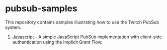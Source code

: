 # pubsub-samples
This repository contains samples illustrating how to use the Twitch PubSub system.

1. [Javascript](https://github.com/TwitchDev/pubsub-samples/tree/master/javascript) - A simple JavaScript PubSub implementation with client-side authentication using the Implicit Grant Flow.
